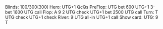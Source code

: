 Blinds: 100/300(300)
Hero: UTG+1 QcQs
PreFlop:
    UTG bet 600
    UTG+1 3-bet 1600
    UTG call
Flop: A 9 2
    UTG check
    UTG+1 bet 2500
    UTG call
Turn: T
    UTG check
    UTG+1 check
River: 9
    UTG all-in
    UTG+1 call
Show card:
    UTG: 9 T
